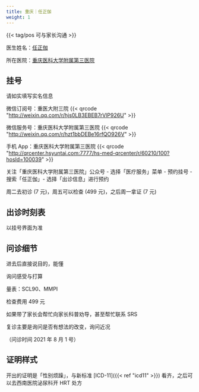 ```yaml
---
title: 重庆｜任正伽
weight: 1
---
```


{{< tag/pos 可与家长沟通 >}}

医生姓名：[任正伽](https://www.haodf.com/doctor/5630749638.html)

所在医院：[重庆医科大学附属第三医院](https://amap.com/place/B0FFGPSPQC)

## 挂号

请如实填写实名信息

微信订阅号：重医大附三院
{{< qrcode "http://weixin.qq.com/r/hjs0LB3EBEB7rVlP926U" >}}

微信服务号：重庆医科大学附属第三医院
{{< qrcode "http://weixin.qq.com/r/hzt1bbDEBe16rfQO926V" >}}

手机 App：重庆医科大学附属第三医院
{{< qrcode "http://qrcenter.hsyuntai.com:7777/hs-med-qrcenter/r/60210/100?hosId=100039" >}}

关注「重庆医科大学附属第三医院」公众号 - 选择「医疗服务」菜单 - 预约挂号 - 搜索「任正伽」- 选择「出诊信息」进行预约

周二去初诊 (7 元)，周五可以检查 (499 元)，之后周一拿证 (7 元)

## 出诊时刻表

以挂号界面为准

## 问诊细节

进去后直接说目的，能懂

询问感受与打算

量表：SCL90、MMPI

检查费用 499 元

如果带了家长会帮忙向家长科普劝导，甚至帮忙联系 SRS

复诊主要是询问是否有想法的改变，询问近况

（问诊时间 2021 年 8 月 1 号）

## 证明样式

开出的证明是「性别烦躁」，与新标准 [ICD-11]({{< ref "icd11" >}}) 看齐，之后可以去西南医院泌尿科开 HRT 处方
